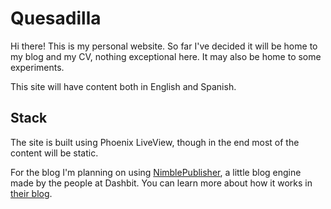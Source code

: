 # Quesadilla

Hi there! This is my personal website. So far I've decided it will be home to my blog and my CV, nothing exceptional here.
It may also be home to some experiments.

This site will have content both in English and Spanish.

## Stack

The site is built using Phoenix LiveView, though in the end most of the content will be static.

For the blog I'm planning on using [NimblePublisher](https://https://github.com/dashbitco/nimble_publisher), a
little blog engine made by the people at Dashbit. You can learn more about how it works in
[their blog](https://dashbit.co/blog/welcome-to-our-blog-how-it-was-made).
